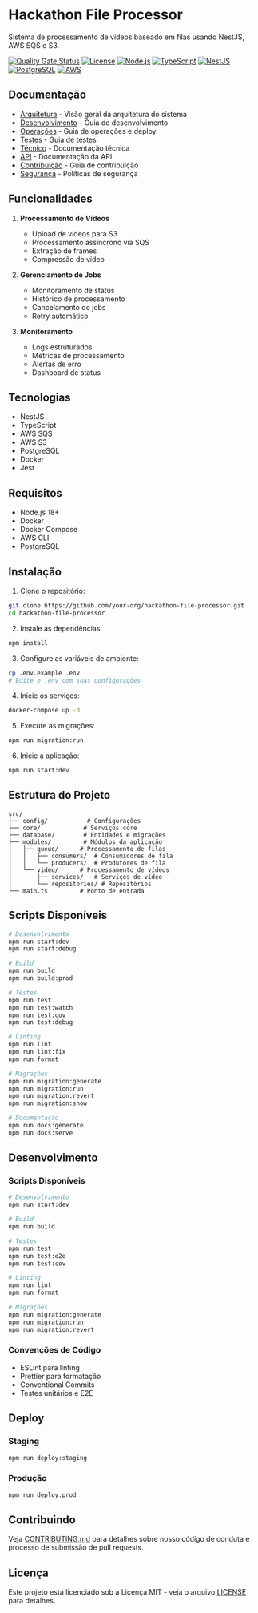 # Hackathon File Processor

Sistema de processamento de vídeos baseado em filas usando NestJS, AWS SQS e S3.

[![Quality Gate Status](https://sonarcloud.io/api/project_badges/measure?project=Grupo-26-FIAP_hackaton-file-processor&metric=alert_status)](https://sonarcloud.io/summary/new_code?id=Grupo-26-FIAP_hackaton-file-processor) [![License](https://img.shields.io/github/license/Grupo-26-FIAP/hackaton-file-processor)](https://github.com/Grupo-26-FIAP/hackaton-file-processor/blob/main/LICENSE) [![Node.js](https://img.shields.io/badge/node-%3E%3D18.0.0-brightgreen.svg)](https://nodejs.org/) [![TypeScript](https://img.shields.io/badge/TypeScript-5.0-blue.svg)](https://www.typescriptlang.org/) [![NestJS](https://img.shields.io/badge/NestJS-10.0-red.svg)](https://nestjs.com/) [![PostgreSQL](https://img.shields.io/badge/PostgreSQL-14-blue.svg)](https://www.postgresql.org/) [![AWS](https://img.shields.io/badge/AWS-Services-orange.svg)](https://aws.amazon.com/)

## Documentação

- [Arquitetura](docs/ARCHITECTURE.md) - Visão geral da arquitetura do sistema
- [Desenvolvimento](docs/DEVELOPMENT.md) - Guia de desenvolvimento
- [Operações](docs/OPERATIONS.md) - Guia de operações e deploy
- [Testes](docs/TESTING.md) - Guia de testes
- [Técnico](docs/TECHNICAL.md) - Documentação técnica
- [API](docs/API.md) - Documentação da API
- [Contribuição](docs/CONTRIBUTING.md) - Guia de contribuição
- [Segurança](docs/SECURITY.md) - Políticas de segurança

## Funcionalidades

1. **Processamento de Vídeos**

   - Upload de vídeos para S3
   - Processamento assíncrono via SQS
   - Extração de frames
   - Compressão de vídeo

2. **Gerenciamento de Jobs**

   - Monitoramento de status
   - Histórico de processamento
   - Cancelamento de jobs
   - Retry automático

3. **Monitoramento**
   - Logs estruturados
   - Métricas de processamento
   - Alertas de erro
   - Dashboard de status

## Tecnologias

- NestJS
- TypeScript
- AWS SQS
- AWS S3
- PostgreSQL
- Docker
- Jest

## Requisitos

- Node.js 18+
- Docker
- Docker Compose
- AWS CLI
- PostgreSQL

## Instalação

1. Clone o repositório:

```bash
git clone https://github.com/your-org/hackathon-file-processor.git
cd hackathon-file-processor
```

2. Instale as dependências:

```bash
npm install
```

3. Configure as variáveis de ambiente:

```bash
cp .env.example .env
# Edite o .env com suas configurações
```

4. Inicie os serviços:

```bash
docker-compose up -d
```

5. Execute as migrações:

```bash
npm run migration:run
```

6. Inicie a aplicação:

```bash
npm run start:dev
```

## Estrutura do Projeto

```
src/
├── config/           # Configurações
├── core/            # Serviços core
├── database/        # Entidades e migrações
├── modules/         # Módulos da aplicação
│   ├── queue/      # Processamento de filas
│   │   ├── consumers/  # Consumidores de fila
│   │   └── producers/  # Produtores de fila
│   └── video/      # Processamento de vídeos
│       ├── services/   # Serviços de vídeo
│       └── repositories/ # Repositórios
└── main.ts         # Ponto de entrada
```

## Scripts Disponíveis

```bash
# Desenvolvimento
npm run start:dev
npm run start:debug

# Build
npm run build
npm run build:prod

# Testes
npm run test
npm run test:watch
npm run test:cov
npm run test:debug

# Linting
npm run lint
npm run lint:fix
npm run format

# Migrações
npm run migration:generate
npm run migration:run
npm run migration:revert
npm run migration:show

# Documentação
npm run docs:generate
npm run docs:serve
```

## Desenvolvimento

### Scripts Disponíveis

```bash
# Desenvolvimento
npm run start:dev

# Build
npm run build

# Testes
npm run test
npm run test:e2e
npm run test:cov

# Linting
npm run lint
npm run format

# Migrações
npm run migration:generate
npm run migration:run
npm run migration:revert
```

### Convenções de Código

- ESLint para linting
- Prettier para formatação
- Conventional Commits
- Testes unitários e E2E

## Deploy

### Staging

```bash
npm run deploy:staging
```

### Produção

```bash
npm run deploy:prod
```

## Contribuindo

Veja [CONTRIBUTING.md](docs/CONTRIBUTING.md) para detalhes sobre nosso código de conduta e processo de submissão de pull requests.

## Licença

Este projeto está licenciado sob a Licença MIT - veja o arquivo [LICENSE](LICENSE) para detalhes.
